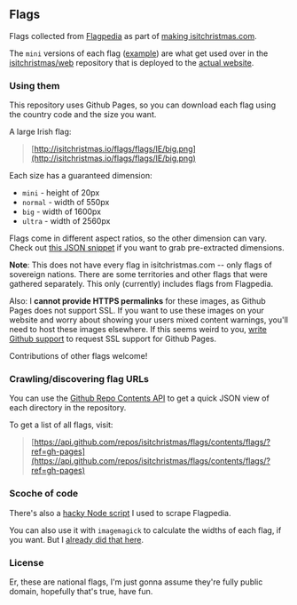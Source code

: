 ## Flags

Flags collected from [Flagpedia](http://flagpedia.net/) as part of [making isitchristmas.com](https://konklone.com/post/isitchristmas-dot-com-2012).

The `mini` versions of each flag ([example](https://github.com/isitchristmas/flags/blob/master/AD/mini.png)) are what get used over in the [isitchristmas/web](https://github.com/isitchristmas/web) repository that is deployed to the [actual website](https://isitchristmas.com).

### Using them

This repository uses Github Pages, so you can download each flag using the country code and the size you want.

A large Irish flag:

> [http://isitchristmas.io/flags/flags/IE/big.png](http://isitchristmas.io/flags/flags/IE/big.png)

Each size has a guaranteed dimension:

* `mini` - height of 20px
* `normal` - width of 550px
* `big` - width of 1600px
* `ultra` - width of 2560px

Flags come in different aspect ratios, so the other dimension can vary. Check out [this JSON snippet](https://github.com/isitchristmas/web/blob/master/public/js/christmas.js#L237) if you want to grab pre-extracted dimensions.

**Note**: This does not have every flag in isitchristmas.com -- only flags of sovereign nations. There are some territories and other flags that were gathered separately. This only (currently) includes flags from Flagpedia.

Also: I **cannot provide HTTPS permalinks** for these images, as Github Pages does not support SSL. If you want to use these images on your website and worry about showing your users mixed content warnings, you'll need to host these images elsewhere. If this seems weird to you, [write Github support](mailto:support@github.com) to request SSL support for Github Pages.


Contributions of other flags welcome!

### Crawling/discovering flag URLs

You can use the [Github Repo Contents API](http://developer.github.com/v3/repos/contents/) to get a quick JSON view of each directory in the repository.

To get a list of all flags, visit:

> [https://api.github.com/repos/isitchristmas/flags/contents/flags/?ref=gh-pages](https://api.github.com/repos/isitchristmas/flags/contents/flags/?ref=gh-pages)


### Scoche of code

There's also a [hacky Node script](https://github.com/isitchristmas/flags/blob/master/flagpedia.js) I used to scrape Flagpedia.

You can also use it with `imagemagick` to calculate the widths of each flag, if you want. But I [already did that here](https://github.com/isitchristmas/web/blob/master/public/js/christmas.js#L237).

### License

Er, these are national flags, I'm just gonna assume they're fully public domain, hopefully that's true, have fun.